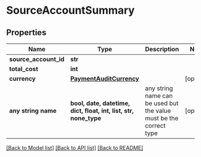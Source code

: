 # SourceAccountSummary


## Properties
Name | Type | Description | Notes
------------ | ------------- | ------------- | -------------
**source_account_id** | **str** |  | 
**total_cost** | **int** |  | 
**currency** | [**PaymentAuditCurrency**](PaymentAuditCurrency.md) |  | [optional] 
**any string name** | **bool, date, datetime, dict, float, int, list, str, none_type** | any string name can be used but the value must be the correct type | [optional]

[[Back to Model list]](../README.md#documentation-for-models) [[Back to API list]](../README.md#documentation-for-api-endpoints) [[Back to README]](../README.md)


